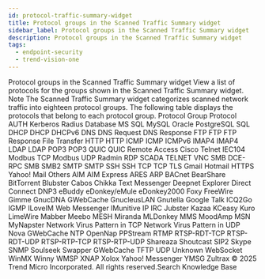 ```yaml
---
id: protocol-traffic-summary-widget
title: Protocol groups in the Scanned Traffic Summary widget
sidebar_label: Protocol groups in the Scanned Traffic Summary widget
description: Protocol groups in the Scanned Traffic Summary widget
tags:
  - endpoint-security
  - trend-vision-one
---
```


 Protocol groups in the Scanned Traffic Summary widget View a list of protocols for the groups shown in the Scanned Traffic Summary widget. Note The Scanned Traffic Summary widget categorizes scanned network traffic into eighteen protocol groups. The following table displays the protocols that belong to each protocol group. Protocol Group Protocol AUTH Kerberos Radius Database MS SQL MySQL Oracle PostgreSQL SQL DHCP DHCP DHCPv6 DNS DNS Request DNS Response FTP FTP FTP Response File Transfer HTTP HTTP ICMP ICMP ICMPv6 IMAP4 IMAP4 LDAP LDAP POP3 POP3 QUIC QUIC Remote Access Cisco Telnet IEC104 Modbus TCP Modbus UDP Radmin RDP SCADA TELNET VNC SMB DCE-RPC SMB SMB2 SMTP SMTP SSH SSH TCP TCP TLS Gmail Hotmail HTTPS Yahoo! Mail Others AIM AIM Express ARES ARP BACnet BearShare BitTorrent Blubster Cabos Chikka Text Messenger Deepnet Explorer Direct Connect DNP3 eBuddy eDonkey/eMule eDonkey2000 Foxy FreeWire Gimme GnucDNA GWebCache GnucleusLAN Gnutella Google Talk ICQ2Go IGMP ILoveIM Web Messenger IMunitive IP IRC Jubster Kazaa KCeasy Kuro LimeWire Mabber Meebo MESH Miranda MLDonkey MMS MoodAmp MSN MyNapster Network Virus Pattern in TCP Network Virus Pattern in UDP Nova GWebCache NTP OpenNap PPStream RTMP RTSP-RDT-TCP RTSP-RDT-UDP RTSP-RTP-TCP RTSP-RTP-UDP Shareaza Shoutcast SIP2 Skype SNMP Soulseek Swapper GWebCache TFTP UDP Unknown WebSocket WinMX Winny WMSP XNAP Xolox Yahoo! Messenger YMSG Zultrax © 2025 Trend Micro Incorporated. All rights reserved.Search Knowledge Base